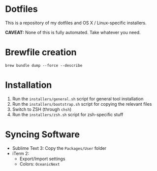 # Dotfiles

This is a repository of my dotfiles and OS X / Linux-specific installers.

**CAVEAT:** None of this is fully automated. Take whatever you need.

# Brewfile creation

```
brew bundle dump --force --describe
```

# Installation

1. Run the `installers/general.sh` script for general tool installation
2. Run the `installers/bootstrap.sh` script for copying the relevant files
3. Switch to ZSH (through `chsh`)
4. Run the `installers/zsh.sh` script for zsh-specific stuff

# Syncing Software

* Sublime Text 3: Copy the `Packages/User` folder
* iTerm 2:
  * Export/Import settings
  * Colors: `OceanicNext`